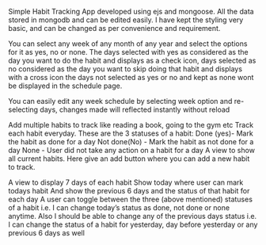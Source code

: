 Simple Habit Tracking App developed using ejs and mongoose. All the data stored in mongodb and can be edited easily. 
I have kept the styling very basic, and can be changed as per convenience and requirement.

You can select any week of any month of any year and select the options for it as yes, no or none.
The days selected with yes as considered as the day you want to do the habit and displays as a check icon,
days selected as no considered as the day you want to skip doing that habit and displays with a cross icon
the days not selected as yes or no and kept as none wont be displayed in the schedule page. 

You can easily edit any week schedule by selecting week option and re-selecting days, changes made will reflected instantly without reload

Add multiple habits to track like reading a book, going to the gym etc
Track each habit everyday. These are the 3 statuses of a habit:
Done (yes)- Mark the habit as done for a day
Not done(No) - Mark the habit as not done for a day
None - User did not take any action on a habit for a day
A view to show all current habits. Here give an add button where you can add a new habit to track. 

A view to display 7 days of each habit
Show today where user can mark todays habit
And show the previous 6 days and the status of that habit for each day
A user can toggle between the three (above mentioned) statuses of a habit i.e. I can change today’s status as done, not done or none anytime.
Also I should be able to change any of the previous days status i.e. I can change the status of a habit for yesterday, day before yesterday or any previous 6 days as well









